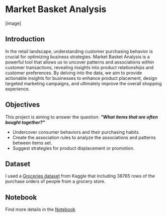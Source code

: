 # Market Basket Analysis
[image]

## Introduction
In the retail landscape, understanding customer purchasing behavior is crucial for optimizing business strategies. Market Basket Analysis is a powerful tool that allows us to uncover patterns and associations within customer transactions, revealing insights into product relationships and customer preferences. By delving into the data, we aim to provide actionable insights for businesses to enhance product placement, design targeted marketing campaigns, and ultimately improve the overall shopping experience.

## Objectives
This project is aiming to answer the question: ***"What items that are often bought together?"***
* Undercover consumer behaviors and their purchasing habits.
* Create the association rules to analyze the associations and patterns between items set.
* Suggest strategies for product displacement or promotion.
## Dataset
I used a [Groceries dataset](https://www.kaggle.com/datasets/heeraldedhia/groceries-dataset/data) from Kaggle that including 38765 rows of the purchase orders of people from a grocery store.
## Notebook
Find more details in the [Notebook](Groceries_MarketBasketAnalysis.ipynb)
